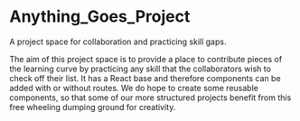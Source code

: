 # Anything_Goes_Project
A project space for collaboration and practicing skill gaps.

The aim of this project space is to provide a place to contribute pieces of the learning curve by practicing any skill that the collaborators wish to check off their list. It has a React base and therefore components can be added with or without routes. We do hope to create some reusable components, so that some of our more structured projects benefit from this free wheeling dumping ground for creativity.

